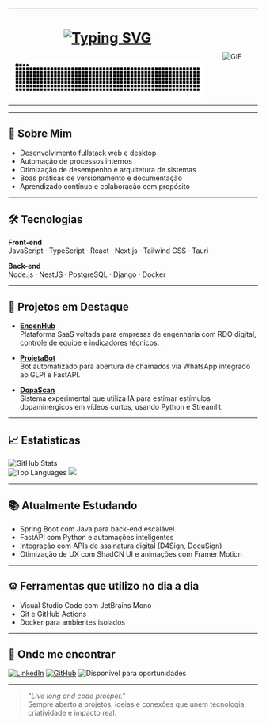 <table width="100%">
  <tr>
    <td valign="top" width="70%">
      
<h1 align="center">

  [![Typing SVG](https://readme-typing-svg.demolab.com?lines=Victor_Hugo;Victor_Hugo;Victor_Hugo&center=true&width=600&height=60&color=FFFFFF&vCenter=true&size=50&duration=7000&pause=2000)](https://github.com/Hugoritimo)

</h1>

<picture align="center">
  <source media="(prefers-color-scheme: dark)" srcset="https://raw.githubusercontent.com/Hugoritimo/Hugoritimo/output/github-contribution-grid-snake-dark.svg">
  <source media="(prefers-color-scheme: light)" srcset="https://raw.githubusercontent.com/Hugoritimo/Hugoritimo/output/github-contribution-grid-snake-dark.svg">
  <img alt="GitHub contribution grid snake animation" src="https://raw.githubusercontent.com/Hugoritimo/Hugoritimo/output/github-contribution-grid-snake.svg" style="width: 100%; max-width: 600px;">
</picture>

  </td>
    <td align="center" width="18%">
      <img src="https://media.giphy.com/media/L5lpqXpERqEThETyI4/giphy.gif" alt="GIF" style="max-width: 100%; height: auto;" />
    </td>
  </tr>
</table>



---

## 💼 Sobre Mim

- Desenvolvimento fullstack web e desktop  
- Automação de processos internos  
- Otimização de desempenho e arquitetura de sistemas  
- Boas práticas de versionamento e documentação  
- Aprendizado contínuo e colaboração com propósito

---

## 🛠️ Tecnologias

**Front-end**  
JavaScript · TypeScript · React · Next.js · Tailwind CSS · Tauri  

**Back-end**  
Node.js · NestJS · PostgreSQL · Django · Docker  

---

## 🌟 Projetos em Destaque

- [**EngenHub**](https://github.com/Hugoritimo/EngenHub)  
  Plataforma SaaS voltada para empresas de engenharia com RDO digital, controle de equipe e indicadores técnicos.

- [**ProjetaBot**](https://github.com/Hugoritimo/ProjetaBot)  
  Bot automatizado para abertura de chamados via WhatsApp integrado ao GLPI e FastAPI.

- [**DopaScan**](https://github.com/Hugoritimo/DopaScan)  
  Sistema experimental que utiliza IA para estimar estímulos dopaminérgicos em vídeos curtos, usando Python e Streamlit.

---

## 📈 Estatísticas

![GitHub Stats](https://github-readme-stats.vercel.app/api?username=Hugoritimo&show_icons=true&theme=tokyonight&hide_border=true&bg_color=0d1117&title_color=58a6ff&text_color=adbac7&icon_color=58a6ff)  
![Top Languages](https://github-readme-stats.vercel.app/api/top-langs/?username=Hugoritimo&layout=compact&theme=tokyonight&hide_border=true&bg_color=0d1117&title_color=58a6ff&text_color=adbac7)
![](http://github-profile-summary-cards.vercel.app/api/cards/stats?username=Hugoritimo&theme=chartreuse_dark) 

---

## 📚 Atualmente Estudando

- Spring Boot com Java para back-end escalável  
- FastAPI com Python e automações inteligentes  
- Integração com APIs de assinatura digital (D4Sign, DocuSign)  
- Otimização de UX com ShadCN UI e animações com Framer Motion

---

## ⚙️ Ferramentas que utilizo no dia a dia

- Visual Studio Code com JetBrains Mono  
- Git e GitHub Actions  
- Docker para ambientes isolados

---

## 🤝 Onde me encontrar

[![LinkedIn](https://img.shields.io/badge/LinkedIn-Hugoritimo-0A66C2?style=for-the-badge&logo=linkedin&logoColor=white)](https://linkedin.com/in/Hugoritimo)
[![GitHub](https://img.shields.io/badge/GitHub-Hugoritimo-181717?style=for-the-badge&logo=github&logoColor=white)](https://github.com/Hugoritimo)
![Disponível para oportunidades](https://img.shields.io/badge/Dispon%C3%ADvel_para_Oportunidades-Yes-181717?style=for-the-badge&logo=github&logoColor=white)

---

> _"Live long and code prosper."_  
> Sempre aberto a projetos, ideias e conexões que unem tecnologia, criatividade e impacto real.
